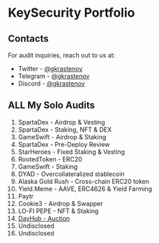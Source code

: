 # KeySecurity Portfolio

## Contacts

For audit inquiries, reach out to us at:

- Twitter - [@gkrastenov](https://twitter.com/gkrastenov)
- Telegram - [@gkrastenov](https://t.me/gkrastenov)
- Discord - [@gkrastenov](discordapp.com/users/830181816433377310)

## ALL My Solo Audits

1. SpartaDex - Airdrop & Vesting
2. SpartaDex - Staking, NFT & DEX
3. GameSwift - Airdrop & Staking
4. SpartaDex - Pre-Deploy Review
5. StarHeroes - Fixed Staking & Vesting
6. RootedToken - ERC20
7. GameSwift - Staking
8. DYAD - Overcollateralized stablecoin
9. Alaska Gold Rush - Cross-chain ERC20 token
10. Yield.Meme - AAVE, ERC4626 & Yield Farming
11. Paytr
12. Cookie3 - Airdrop & Swapper
13. LO-FI PEPE - NFT & Staking
14. [DayHub - Auction](./reports/DayHub-FairLaunch-Security-Review.pdf)
15. Undisclosed
16. Undisclosed
